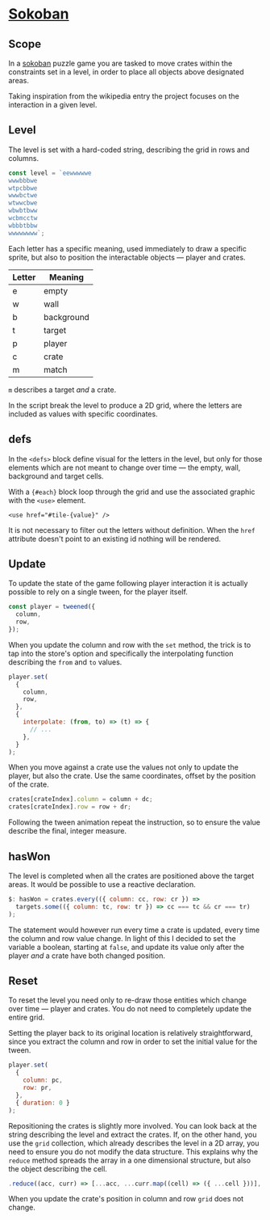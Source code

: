 # [Sokoban](https://svelte.dev/repl/ebce8ef2dbe84d33bba4de666c761cb9?version=3.49.0)

## Scope

In a [sokoban](https://en.wikipedia.org/wiki/Sokoban) puzzle game you are tasked to move crates within the constraints set in a level, in order to place all objects above designated areas.

Taking inspiration from the wikipedia entry the project focuses on the interaction in a given level.

## Level

The level is set with a hard-coded string, describing the grid in rows and columns.

```js
const level = `eewwwwwe
wwwbbbwe
wtpcbbwe
wwwbctwe
wtwwcbwe
wbwbtbww
wcbmcctw
wbbbtbbw
wwwwwwww`;
```

Each letter has a specific meaning, used immediately to draw a specific sprite, but also to position the interactable objects — player and crates.

| Letter | Meaning    |
| ------ | ---------- |
| e      | empty      |
| w      | wall       |
| b      | background |
| t      | target     |
| p      | player     |
| c      | crate      |
| m      | match      |

`m` describes a target _and_ a crate.

In the script break the level to produce a 2D grid, where the letters are included as values with specific coordinates.

## defs

In the `<defs>` block define visual for the letters in the level, but only for those elements which are not meant to change over time — the empty, wall, background and target cells.

With a `{#each}` block loop through the grid and use the associated graphic with the `<use>` element.

```svelte
<use href="#tile-{value}" />
```

It is not necessary to filter out the letters without definition. When the `href` attribute doesn't point to an existing id nothing will be rendered.

## Update

To update the state of the game following player interaction it is actually possible to rely on a single tween, for the player itself.

```js
const player = tweened({
  column,
  row,
});
```

When you update the column and row with the `set` method, the trick is to tap into the store's option and specifically the interpolating function describing the `from` and `to` values.

```js
player.set(
  {
    column,
    row,
  },
  {
    interpolate: (from, to) => (t) => {
      // ...
    },
  }
);
```

When you move against a crate use the values not only to update the player, but also the crate. Use the same coordinates, offset by the position of the crate.

```js
crates[crateIndex].column = column + dc;
crates[crateIndex].row = row + dr;
```

Following the tween animation repeat the instruction, so to ensure the value describe the final, integer measure.

## hasWon

The level is completed when all the crates are positioned above the target areas. It would be possible to use a reactive declaration.

```js
$: hasWon = crates.every(({ column: cc, row: cr }) =>
  targets.some(({ column: tc, row: tr }) => cc === tc && cr === tr)
);
```

The statement would however run every time a crate is updated, every time the column and row value change. In light of this I decided to set the variable a boolean, starting at `false`, and update its value only after the player _and_ a crate have both changed position.

## Reset

To reset the level you need only to re-draw those entities which change over time — player and crates. You do not need to completely update the entire grid.

Setting the player back to its original location is relatively straightforward, since you extract the column and row in order to set the initial value for the tween.

```js
player.set(
  {
    column: pc,
    row: pr,
  },
  { duration: 0 }
);
```

Repositioning the crates is slightly more involved. You can look back at the string describing the level and extract the crates. If, on the other hand, you use the `grid` collection, which already describes the level in a 2D array, you need to ensure you do not modify the data structure. This explains why the `reduce` method spreads the array in a one dimensional structure, but also the object describing the cell.

```js
.reduce((acc, curr) => [...acc, ...curr.map((cell) => ({ ...cell }))], [])
```

When you update the crate's position in column and row `grid` does not change.
